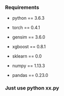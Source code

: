 ### Requirements

- python == 3.6.3

- torch == 0.4.1

- gensim == 3.6.0

- xgboost == 0.8.1

- sklearn == 0.0

- numpy == 1.13.3

- pandas == 0.23.0


### Just use python xx.py